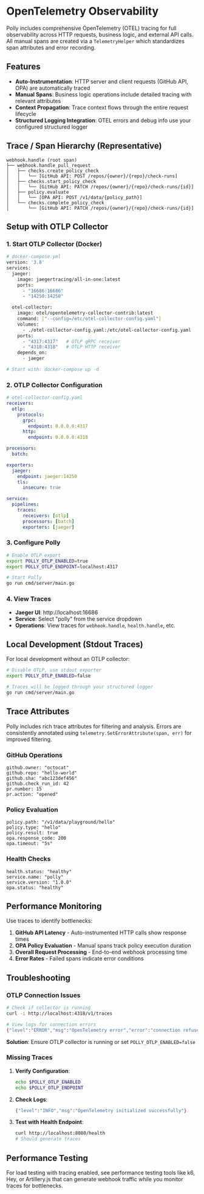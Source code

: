 # OpenTelemetry Observability

Polly includes comprehensive OpenTelemetry (OTEL) tracing for full observability across HTTP requests, business logic, and external API calls. All manual spans are created via a `TelemetryHelper` which standardizes span attributes and error recording.

## Features

- **Auto-Instrumentation**: HTTP server and client requests (GitHub API, OPA) are automatically traced
- **Manual Spans**: Business logic operations include detailed tracing with relevant attributes
- **Context Propagation**: Trace context flows through the entire request lifecycle
- **Structured Logging Integration**: OTEL errors and debug info use your configured structured logger

## Trace / Span Hierarchy (Representative)

```
webhook.handle (root span)
├── webhook.handle_pull_request
│   ├── checks.create_policy_check
│   │   └── [GitHub API: POST /repos/{owner}/{repo}/check-runs]
│   ├── checks.start_policy_check
│   │   └── [GitHub API: PATCH /repos/{owner}/{repo}/check-runs/{id}]
│   ├── policy.evaluate
│   │   └── [OPA API: POST /v1/data/{policy_path}]
│   └── checks.complete_policy_check
│       └── [GitHub API: PATCH /repos/{owner}/{repo}/check-runs/{id}]
```

## Setup with OTLP Collector

### 1. Start OTLP Collector (Docker)
```bash
# docker-compose.yml
version: '3.8'
services:
  jaeger:
    image: jaegertracing/all-in-one:latest
    ports:
      - "16686:16686"
      - "14250:14250"

  otel-collector:
    image: otel/opentelemetry-collector-contrib:latest
    command: ["--config=/etc/otel-collector-config.yaml"]
    volumes:
      - ./otel-collector-config.yaml:/etc/otel-collector-config.yaml
    ports:
      - "4317:4317"   # OTLP gRPC receiver
      - "4318:4318"   # OTLP HTTP receiver
    depends_on:
      - jaeger

# Start with: docker-compose up -d
```

### 2. OTLP Collector Configuration
```yaml
# otel-collector-config.yaml
receivers:
  otlp:
    protocols:
      grpc:
        endpoint: 0.0.0.0:4317
      http:
        endpoint: 0.0.0.0:4318

processors:
  batch:

exporters:
  jaeger:
    endpoint: jaeger:14250
    tls:
      insecure: true

service:
  pipelines:
    traces:
      receivers: [otlp]
      processors: [batch]
      exporters: [jaeger]
```

### 3. Configure Polly
```bash
# Enable OTLP export
export POLLY_OTLP_ENABLED=true
export POLLY_OTLP_ENDPOINT=localhost:4317

# Start Polly
go run cmd/server/main.go
```

### 4. View Traces
- **Jaeger UI**: http://localhost:16686
- **Service**: Select "polly" from the service dropdown
- **Operations**: View traces for `webhook.handle`, `health.handle`, etc.

## Local Development (Stdout Traces)

For local development without an OTLP collector:

```bash
# Disable OTLP, use stdout exporter
export POLLY_OTLP_ENABLED=false

# Traces will be logged through your structured logger
go run cmd/server/main.go
```

## Trace Attributes

Polly includes rich trace attributes for filtering and analysis. Errors are consistently annotated using `telemetry.SetErrorAttribute(span, err)` for improved filtering.

### GitHub Operations
```
github.owner: "octocat"
github.repo: "hello-world"
github.sha: "abc123def456"
github.check_run_id: 42
pr.number: 15
pr.action: "opened"
```

### Policy Evaluation
```
policy.path: "/v1/data/playground/hello"
policy.type: "hello"
policy.result: true
opa.response_code: 200
opa.timeout: "5s"
```

### Health Checks
```
health.status: "healthy"
service.name: "polly"
service.version: "1.0.0"
opa.status: "healthy"
```

## Performance Monitoring

Use traces to identify bottlenecks:

1. **GitHub API Latency** - Auto-instrumented HTTP calls show response times
2. **OPA Policy Evaluation** - Manual spans track policy execution duration
3. **Overall Request Processing** - End-to-end webhook processing time
4. **Error Rates** - Failed spans indicate error conditions

## Troubleshooting

### OTLP Connection Issues

```bash
# Check if collector is running
curl -i http://localhost:4318/v1/traces

# View logs for connection errors
{"level":"ERROR","msg":"OpenTelemetry error","error":"connection refused"}
```

**Solution**: Ensure OTLP collector is running or set `POLLY_OTLP_ENABLED=false`

### Missing Traces

1. **Verify Configuration**:
   ```bash
   echo $POLLY_OTLP_ENABLED
   echo $POLLY_OTLP_ENDPOINT
   ```

2. **Check Logs**:
   ```bash
   {"level":"INFO","msg":"OpenTelemetry initialized successfully"}
   ```

3. **Test with Health Endpoint**:
   ```bash
   curl http://localhost:8080/health
   # Should generate traces
   ```

## Performance Testing

For load testing with tracing enabled, see performance testing tools like k6, Hey, or Artillery.js that can generate webhook traffic while you monitor traces for bottlenecks.
